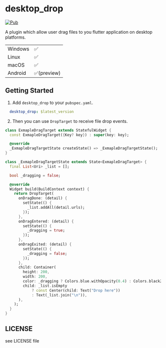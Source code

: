 # desktop_drop

[![Pub](https://img.shields.io/pub/v/desktop_drop.svg)](https://pub.dev/packages/desktop_drop)

A plugin which allow user drag files to you flutter application on desktop platforms.

|          |       |
| -------- | ------- |
| Windows  | ✅     |
| Linux    | ✅    |
| macOS    | ✅     |
| Android  | ✅(preview) |

## Getting Started

1. Add `desktop_drop` to your `pubspec.yaml`.

```yaml
  desktop_drop: $latest_version
```

2. Then you can use `DropTarget` to receive file drop events.

```dart
class ExmapleDragTarget extends StatefulWidget {
  const ExmapleDragTarget({Key? key}) : super(key: key);

  @override
  _ExmapleDragTargetState createState() => _ExmapleDragTargetState();
}

class _ExmapleDragTargetState extends State<ExmapleDragTarget> {
  final List<Uri> _list = [];

  bool _dragging = false;

  @override
  Widget build(BuildContext context) {
    return DropTarget(
      onDragDone: (detail) {
        setState(() {
          _list.addAll(detail.urls);
        });
      },
      onDragEntered: (detail) {
        setState(() {
          _dragging = true;
        });
      },
      onDragExited: (detail) {
        setState(() {
          _dragging = false;
        });
      },
      child: Container(
        height: 200,
        width: 200,
        color: _dragging ? Colors.blue.withOpacity(0.4) : Colors.black26,
        child: _list.isEmpty
            ? const Center(child: Text("Drop here"))
            : Text(_list.join("\n")),
      ),
    );
  }
}

```

## LICENSE

see LICENSE file
